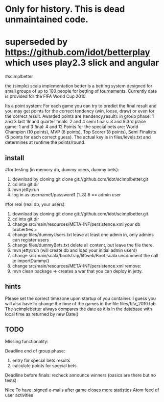 # Only for history. This is dead unmaintained code.
#
# superseded by https://github.com/idot/betterplay which uses play2.3 slick and angular




#scimplbetter

the (simple) scala implementation better is a betting system designed for small groups of
up to 100 people for betting of tournaments. Currently data is provided for the FIFA World Cup 2010.

Its a point system: For each game you can try to predict the final result
and you may get points for the correct tendency (win, loose, draw) or
even for the correct result. Awarded points are (tendency,result):
in group phase:                 1 and 3
last 16 and quarter finals:     2 and 4
semi finals:                    3 and 9
3rd place game:                 1 and 3
final:                          4 and 12
Points for the special bets are: World Champion (10 points), MVP (8
points), Top Scorer (8 points), Semi Finalists (5 points for each
correct guess).
The actual key is in files/levels.txt and determines at runtime the points/round.


## install

#for testing (in memory db, dummy users, dummy bets):
1. download by cloning git clone git://github.com/idot/scimplbetter.git
2. cd into git dir
3. mvn jetty:run
4. log in as username1/password1 (1..8) 8 == admin user

#for real (real db, your users):
1. download by cloning git clone git://github.com/idot/scimplbetter.git
2. cd into git dir
3. change src/main/resources/META-INF/persistence.xml 
   your db proberties + 
   <property name="hibernate.hbm2ddl.auto" value="create"/>
4. change files/dummyUsers.txt
   leave at least one admin in, only admins can register users
5. change files/dummyBets.txt 
   delete all content, but leave the file there.
6. mvn jetty:run (will create db and load your initial admin users)
7. change src/main/scala/bootstrap/liftweb/Boot.scala
   uncomment the call to importDummy()
8. change src/main/resources/META-INF/persistence.xml 
   remove: <property name="hibernate.hbm2ddl.auto" value="create"/>
9. mvn clean package => creates a war that you can deploy in jetty.


## hints 
Please set the correct timezone upon startup of you container.
I guess you will also have to change the time of the games in the file
files/fifa_2010.tab. The scimplebetter always compares the date as
it is in the database with local time as returned by new Date()


## TODO 
Missing functionality:

Deadline end of group phase:
1. entry for special bets results
2. calculate points for special bets

Deadline before finals:
recheck announce winners (basics are there but no tests)

Nice To have:
signed e-mails after game closes
more statistics
Atom feed of user activities
